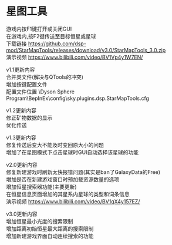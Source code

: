 # 星图工具
游戏内按F1键打开或关闭GUI<br>
在游戏内,按F2键传送至目标恒星或星球<br>
下载链接 https://github.com/dsp-mod/StarMapTools/releases/download/v3.0/StarMapTools_3.0.zip<br>
演示视频 https://www.bilibili.com/video/BV1Vp4y1W7EN/

v1.1更新内容<br>
合并类文件(解决与QTools的冲突)<br>
增加按键配置文件<br>
配置文件位置 \Dyson Sphere Program\BepInEx\config\sky.plugins.dsp.StarMapTools.cfg

v1.2更新内容<br>
修正矿物数据的显示<br>
优化传送

v1.3更新内容<br>
修复传送后变大不能及时变回原大小的问题<br>
增加了在星图模式下点击星球时GUI自动选择该星球的功能

v2.0更新内容<br>
修复新建游戏时刷新太快报错问题(其实是ban了GalaxyData的Free)<br>
增加是否在新建游戏窗口时预加载资源数量的选项<br>
增加恒星搜索器功能(主要更新)<br>
在恒星信息页面增加的其星系内星球的类型和词条信息<br>
演示视频 https://www.bilibili.com/video/BV1qX4y157EZ/

v3.0更新内容<br>
增加恒星最小光度的搜索限制<br>
增加距离初始恒星最大距离的搜索限制<br>
增加新建游戏界面自动连续搜索的功能<br>
